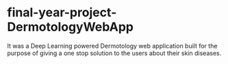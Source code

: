 # final-year-project-DermotologyWebApp
It was a Deep Learning powered Dermotology web application built for the purpose of giving a one stop solution to the users about their skin diseases.
